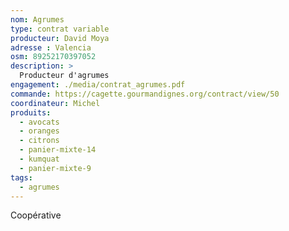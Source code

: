 ```yaml
---
nom: Agrumes
type: contrat variable
producteur: David Moya
adresse : Valencia
osm: 89252170397052
description: >
  Producteur d'agrumes
engagement: ./media/contrat_agrumes.pdf
commande: https://cagette.gourmandignes.org/contract/view/50
coordinateur: Michel
produits:
  - avocats
  - oranges
  - citrons
  - panier-mixte-14
  - kumquat
  - panier-mixte-9 
tags:
  - agrumes
---
```


Coopérative